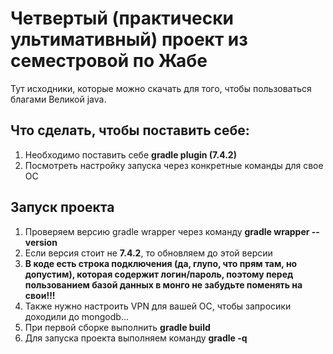 # Четвертый (практически ультимативный) проект из семестровой по Жабе

Тут исходники, которые можно скачать для того, чтобы пользоваться благами Великой java.

## Что сделать, чтобы поставить себе:
1. Необходимо поставить себе **gradle plugin (7.4.2)**
2. Посмотреть настройку запуска через конкретные команды для свое ОС

## Запуск проекта
1. Проверяем версию gradle wrapper через команду **gradle wrapper --version**
2. Если версия стоит не **7.4.2**, то обновляем до этой версии
3. **В коде есть строка подключения (да, глупо, что прям там, но допустим), которая содержит логин/пароль, поэтому перед пользованием базой данных в монго не забудьте поменять на свои!!!**
4. Также нужно настроить VPN для вашей ОС, чтобы запросики доходили до mongodb...
3. При первой сборке выполнить **gradle build**
4. Для запуска проекта выполняем команду **gradle -q**

